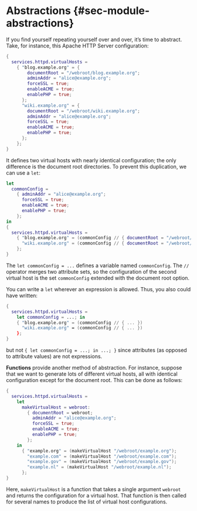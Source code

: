 # Abstractions {#sec-module-abstractions}

If you find yourself repeating yourself over and over, it’s time to abstract. Take, for instance, this Apache HTTP Server configuration:

```nix
{
  services.httpd.virtualHosts =
    { "blog.example.org" = {
        documentRoot = "/webroot/blog.example.org";
        adminAddr = "alice@example.org";
        forceSSL = true;
        enableACME = true;
        enablePHP = true;
      };
      "wiki.example.org" = {
        documentRoot = "/webroot/wiki.example.org";
        adminAddr = "alice@example.org";
        forceSSL = true;
        enableACME = true;
        enablePHP = true;
      };
    };
}
```

It defines two virtual hosts with nearly identical configuration; the only difference is the document root directories. To prevent this duplication, we can use a `let`:
```nix
let
  commonConfig =
    { adminAddr = "alice@example.org";
      forceSSL = true;
      enableACME = true;
      enablePHP = true;
    };
in
{
  services.httpd.virtualHosts =
    { "blog.example.org" = (commonConfig // { documentRoot = "/webroot/blog.example.org"; });
      "wiki.example.org" = (commonConfig // { documentRoot = "/webroot/wiki.example.com"; });
    };
}
```

The `let commonConfig = ...` defines a variable named `commonConfig`. The `//` operator merges two attribute sets, so the configuration of the second virtual host is the set `commonConfig` extended with the document root option.

You can write a `let` wherever an expression is allowed. Thus, you also could have written:

```nix
{
  services.httpd.virtualHosts =
    let commonConfig = ...; in
    { "blog.example.org" = (commonConfig // { ... })
      "wiki.example.org" = (commonConfig // { ... })
    };
}
```

but not `{ let commonConfig = ...; in ...; }` since attributes (as opposed to attribute values) are not expressions.

**Functions** provide another method of abstraction. For instance, suppose that we want to generate lots of different virtual hosts, all with identical configuration except for the document root. This can be done as follows:

```nix
{
  services.httpd.virtualHosts =
    let
      makeVirtualHost = webroot:
        { documentRoot = webroot;
          adminAddr = "alice@example.org";
          forceSSL = true;
          enableACME = true;
          enablePHP = true;
        };
    in
      { "example.org" = (makeVirtualHost "/webroot/example.org");
        "example.com" = (makeVirtualHost "/webroot/example.com");
        "example.gov" = (makeVirtualHost "/webroot/example.gov");
        "example.nl" = (makeVirtualHost "/webroot/example.nl");
      };
}
```

Here, `makeVirtualHost` is a function that takes a single argument `webroot` and returns the configuration for a virtual host. That function is then called for several names to produce the list of virtual host configurations.

